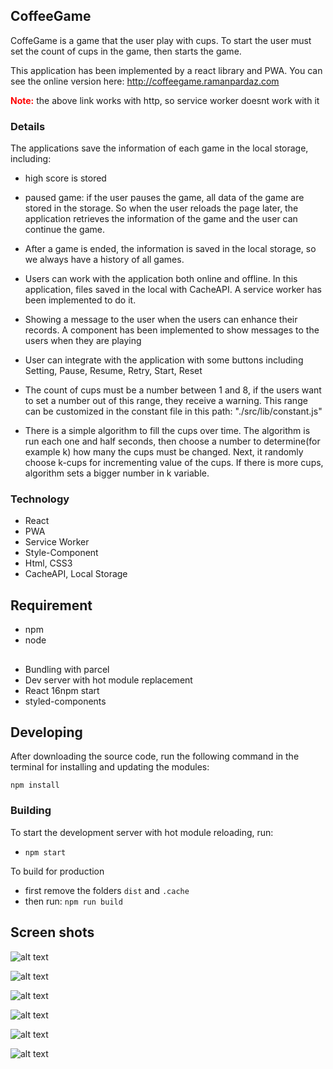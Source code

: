 ## CoffeeGame

CoffeGame  is a game that the user play with cups. To start the user must set the count of cups in the game,
then starts the game. 

This application has been implemented by a react library and PWA. You can see the online version here:
 <a href="http://coffeegame.ramanpardaz.com">http://coffeegame.ramanpardaz.com</a>

<b style="color:red">Note:</b> the above link works with http, so service worker doesnt work with it

### Details

The applications save the information of each game in the local storage, including:

- high score is stored
- paused game: if the user pauses the game, all data of the game are stored in the storage. So when the user reloads the page later, the application retrieves the information of the game and the user can continue the game.
 
- After a game is ended, the information is saved in the local storage, so we always have a history of all games.
 
 - Users can work with the application both online and offline. In this application, files saved in the local with CacheAPI. 
 A service worker has been implemented to do it.
 
 - Showing a message to the user when the users can enhance their records. A  component  has been implemented to show messages 
 to the users when they are playing
 
 - User can integrate with the application with some buttons including Setting, Pause, Resume, Retry, Start, Reset
 
 - The count of cups must be a number between 1 and 8, if the users want to set a number out of this range, they receive 
 a warning. This range can be customized in the constant file in this path: "./src/lib/constant.js"
 
 - There is a simple algorithm to fill the cups over time. The algorithm is run each one and half seconds, then choose a
  number to determine(for example k) how many the cups must be changed. Next, it randomly choose k-cups for incrementing
   value of the cups. If there is more cups, algorithm sets a bigger number in k variable.
 
 
 ### Technology
 
 - React
 - PWA 
 - Service Worker
 - Style-Component
 - Html, CSS3
 - CacheAPI, Local Storage
 
## Requirement

- npm
- node



## 

- Bundling with parcel
- Dev server with hot module replacement
- React 16npm start
- styled-components

## Developing

After downloading the source code, run the following command in the terminal
 for installing and updating the modules:

`npm install`


### Building

To start the development server with hot module reloading, run:

* `npm start`

To build for production

* first remove the folders `dist` and `.cache`
* then run: `npm run build`

## Screen shots

![alt text](https://github.com/Javad-Alirezaeyan/CoffeeGame/blob/master/screenshot/1.png)


![alt text](https://github.com/Javad-Alirezaeyan/CoffeeGame/blob/master/screenshot/2.png)

![alt text](https://github.com/Javad-Alirezaeyan/CoffeeGame/blob/master/screenshot/6.png)

![alt text](https://github.com/Javad-Alirezaeyan/CoffeeGame/blob/master/screenshot/3.png)


![alt text](https://github.com/Javad-Alirezaeyan/CoffeeGame/blob/master/screenshot/4.png)


![alt text](https://github.com/Javad-Alirezaeyan/CoffeeGame/blob/master/screenshot/5.png)
